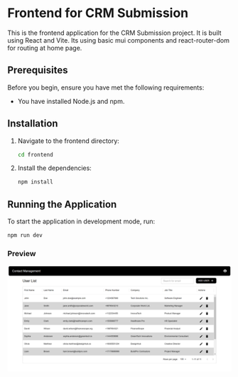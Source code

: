 # Frontend for CRM Submission

This is the frontend application for the CRM Submission project. It is built using React and Vite. Its using basic mui components and react-router-dom for routing at home page.

## Prerequisites

Before you begin, ensure you have met the following requirements:
- You have installed Node.js and npm.

## Installation

1. Navigate to the frontend directory:
    ```sh
    cd frontend
    ```

2. Install the dependencies:
    ```sh
    npm install
    ```

## Running the Application

To start the application in development mode, run:
```sh
npm run dev
```

### Preview
![Screenshot of the ui](image.png)